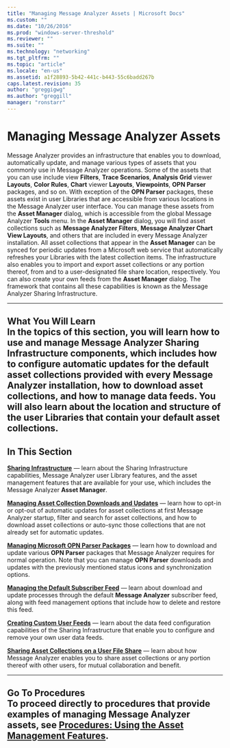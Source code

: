 ```yaml
---
title: "Managing Message Analyzer Assets | Microsoft Docs"
ms.custom: ""
ms.date: "10/26/2016"
ms.prod: "windows-server-threshold"
ms.reviewer: ""
ms.suite: ""
ms.technology: "networking"
ms.tgt_pltfrm: ""
ms.topic: "article"
ms.locale: "en-us"
ms.assetid: a1f28893-5b42-441c-b443-55c6badd267b
caps.latest.revision: 35
author: "greggigwg"
ms.author: "greggill"
manager: "ronstarr"
---
```

# Managing Message Analyzer Assets
Message Analyzer provides an infrastructure that enables you to download, automatically update, and manage various types of assets that you commonly use in Message Analyzer operations. Some of the assets that you can use include view **Filters**, **Trace Scenarios**, **Analysis Grid** viewer **Layouts**, **Color Rules**, **Chart** viewer **Layouts**, **Viewpoints**, **OPN Parser** packages, and so on. With exception of the **OPN Parser** packages, these assets exist in user Libraries that are accessible from various locations in the Message Analyzer user interface. You can manage these assets from the **Asset Manager** dialog, which is accessible from the global Message Analyzer **Tools** menu. In the **Asset Manager** dialog, you will find asset collections such as **Message Analyzer Filters**, **Message Analyzer Chart View Layouts**, and others that are included in every Message Analyzer installation. All asset collections that appear in the **Asset Manager** can be synced for periodic updates from a Microsoft web service that automatically refreshes your Libraries with the latest collection items. The infrastructure also enables you to import and export asset collections or any portion thereof, from and to a user-designated file share location, respectively. You can also create your own feeds from the **Asset Manager** dialog. The framework that contains all these capabilities is known as the Message Analyzer Sharing Infrastructure.  
  
---  
  
 **What You Will Learn**   
In the topics of this section, you will learn how to use and manage Message Analyzer Sharing Infrastructure components, which includes how to configure automatic updates for the default asset collections provided with every Message Analyzer installation, how to download asset collections, and how to manage data feeds. You will also learn about the location and structure of the user Libraries that contain your default asset collections.   
---  
  
## In This Section  
 **[Sharing Infrastructure](sharing-infrastructure.md)**  — learn about the Sharing Infrastructure capabilities, Message Analyzer user Library features, and the asset management features that are available for your use, which includes the Message Analyzer **Asset Manager**.  
  
 **[Managing Asset Collection Downloads and Updates](managing-asset-collection-downloads-and-updates.md)**  — learn how to opt-in or opt-out of automatic updates for asset collections at first Message Analyzer startup, filter and search for asset collections, and how to download asset collections or auto-sync those collections that are not already set for automatic updates.  
  
 **[Managing Microsoft OPN Parser Packages](managing-microsoft-opn-parser-packages.md)**  — learn how to download and update various **OPN Parser** packages that Message Analyzer requires for normal operation. Note that you can manage **OPN Parser** downloads and updates with the previously mentioned status icons and synchronization options.  
  
 **[Managing the Default Subscriber Feed](managing-the-default-subscriber-feed.md)**  — learn about download and update processes through the default **Message Analyzer** subscriber feed, along with feed management options that include how to delete and restore this feed.  
  
 **[Creating Custom User Feeds](creating-custom-user-feeds.md)**  — learn about the data feed configuration capabilities of the Sharing Infrastructure that enable you to configure and remove your own user data feeds.  
  
 **[Sharing Asset Collections on a User File Share](sharing-asset-collections-on-a-user-file-share.md)**  — learn about how Message Analyzer enables you to share asset collections or any portion thereof with other users, for mutual collaboration and benefit.  
  
---  
  
 **Go To Procedures**   
To proceed directly to procedures that provide examples of managing Message Analyzer assets, see **[Procedures: Using the Asset Management Features](procedures-using-the-asset-management-features.md)**.  
---